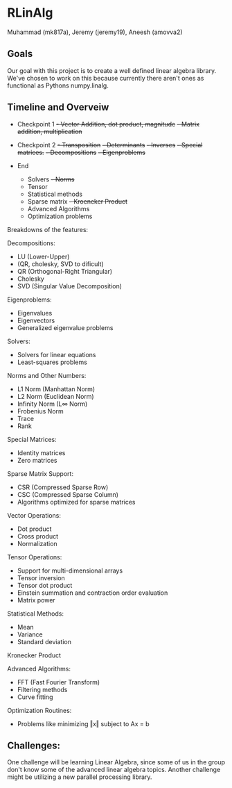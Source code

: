 # RLinAlg

Muhammad (mk817a), Jeremy (jeremy19), Aneesh (amovva2)

## Goals
Our goal with this project is to create a well defined linear algebra library. We've chosen to work on this because currently there aren't ones as functional as Pythons numpy.linalg.

## Timeline and Overveiw

- Checkpoint 1
  ~~- Vector Addition, dot product, magnitude~~
  ~~- Matrix addition, multiplication~~

- Checkpoint 2
   ~~- Transposition~~
  ~~- Determinants~~
  ~~- Inverses~~
  ~~- Special matrices.~~
  ~~- Decompositions~~
  ~~- Eigenproblems~~

- End
  - Solvers
  ~~- Norms~~
  - Tensor
  - Statistical methods
  - Sparse matrix
  ~~- Kroeneker Product~~
  - Advanced Algorithms
  - Optimization problems

Breakdowns of the features:

Decompositions:
- LU (Lower-Upper)
- (QR, cholesky, SVD to dificult)
- QR (Orthogonal-Right Triangular)
- Cholesky
- SVD (Singular Value Decomposition)

Eigenproblems:
- Eigenvalues
- Eigenvectors
- Generalized eigenvalue problems

Solvers:
- Solvers for linear equations
- Least-squares problems

Norms and Other Numbers:
- L1 Norm (Manhattan Norm)
- L2 Norm (Euclidean Norm)
- Infinity Norm (L∞ Norm)
- Frobenius Norm
- Trace
- Rank

Special Matrices:
- Identity matrices
- Zero matrices

Sparse Matrix Support:
- CSR (Compressed Sparse Row)
- CSC (Compressed Sparse Column)
- Algorithms optimized for sparse matrices

Vector Operations:
- Dot product
- Cross product
- Normalization

Tensor Operations:
- Support for multi-dimensional arrays
- Tensor inversion
- Tensor dot product
- Einstein summation and contraction order evaluation
- Matrix power

Statistical Methods:
- Mean
- Variance
- Standard deviation

Kronecker Product

Advanced Algorithms:
- FFT (Fast Fourier Transform)
- Filtering methods
- Curve fitting

Optimization Routines:
- Problems like minimizing ‖x‖ subject to Ax = b

## Challenges:

One challenge will be learning Linear Algebra, since some of us in the group don't know some of the advanced linear algebra topics. Another challenge might be utilizing a new parallel processing library.
